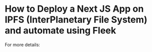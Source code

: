 # How to Deploy a Next JS App on IPFS (InterPlanetary File System) and automate using Fleek  

For more details: 